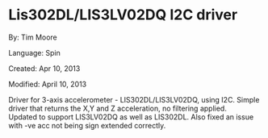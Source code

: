 # Lis302DL/LIS3LV02DQ I2C driver

By: Tim Moore

Language: Spin

Created: Apr 10, 2013

Modified: April 10, 2013

Driver for 3-axis accelerometer - LIS302DL/LIS3LV02DQ, using I2C. Simple driver that returns the X,Y and Z acceleration, no filtering applied.  
Updated to support LIS3LV02DQ as well as LIS302DL. Also fixed an issue with -ve acc not being sign extended correctly.

